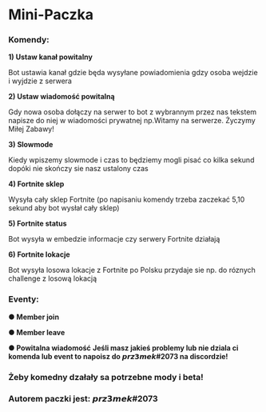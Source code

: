# Mini-Paczka
	
<h3>Komendy:</h3>	

<strong>1) Ustaw kanał powitalny</strong>

Bot ustawia kanał gdzie będa wysyłane powiadomienia gdzy osoba wejdzie i wyjdzie z serwera


<strong>2) Ustaw wiadomość powitalną</strong>

Gdy nowa osoba dołączy na serwer to bot z wybrannym przez nas tekstem napisze do niej w wiadomości prywatnej 
np.Witamy na serwerze. Życzymy Miłej Zabawy!

<strong>3) Slowmode</strong>

Kiedy wpiszemy slowmode i czas to będziemy mogli pisać co kilka sekund dopóki nie skończy sie nasz ustalony czas


<strong>4) Fortnite sklep</strong>

Wysyła cały sklep Fortnite (po napisaniu komendy trzeba zaczekać 5,10 sekund aby bot wysłał cały sklep)


<strong>5) Fortnite status</strong>

Bot wysyła w embedzie informacje czy serwery Fortnite działają


<strong>6) Fortnite lokacje</strong>

Bot wysyła losowa lokacje z Fortnite po Polsku przydaje sie np. do  róznych challenge z losową lokacją

<h3>Eventy:</h3>	

<strong>● Member join</strong>

<strong>● Member leave</strong>

<strong>● Powitalna wiadomość</strong>
<strong>Jeśli masz jakieś problemy lub nie dziala ci komenda lub event to napoisz do 𝙥𝙧𝙯𝟯𝙢𝙚𝙠#2073 na discordzie!</strong>
<h3>Żeby komedny dzałały sa potrzebne mody i beta!</h3>
<h3>Autorem paczki jest: 𝙥𝙧𝙯𝟯𝙢𝙚𝙠#2073</h3>
